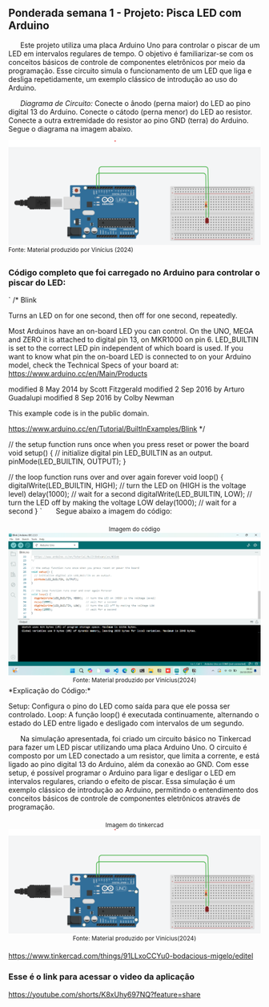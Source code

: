 ## Ponderada semana 1 - Projeto: Pisca LED com Arduino

&nbsp;&nbsp;&nbsp;&nbsp;&nbsp;&nbsp;Este projeto utiliza uma placa Arduino Uno para controlar o piscar de um LED em intervalos regulares de tempo. O objetivo é familiarizar-se com os conceitos básicos de controle de componentes eletrônicos por meio da programação. Esse circuito simula o funcionamento de um LED que liga e desliga repetidamente, um exemplo clássico de introdução ao uso do Arduino.


&nbsp;&nbsp;&nbsp;&nbsp;&nbsp;&nbsp;*Diagrama de Circuito:* Conecte o ânodo (perna maior) do LED ao pino digital 13 do Arduino.
Conecte o cátodo (perna menor) do LED ao resistor.
Conecte a outra extremidade do resistor ao pino GND (terra) do Arduino. Segue o diagrama na imagem abaixo.

<img src="image2.png" alt="Diagrama do circuito no Tinkercad"> <sup>Fonte: Material produzido por Vinícius (2024)</sup>

### Código completo que foi carregado no Arduino para controlar o piscar do LED:
` /*
  Blink

  Turns an LED on for one second, then off for one second, repeatedly.

  Most Arduinos have an on-board LED you can control. On the UNO, MEGA and ZERO
  it is attached to digital pin 13, on MKR1000 on pin 6. LED_BUILTIN is set to
  the correct LED pin independent of which board is used.
  If you want to know what pin the on-board LED is connected to on your Arduino
  model, check the Technical Specs of your board at:
  https://www.arduino.cc/en/Main/Products

  modified 8 May 2014
  by Scott Fitzgerald
  modified 2 Sep 2016
  by Arturo Guadalupi
  modified 8 Sep 2016
  by Colby Newman

  This example code is in the public domain.

  https://www.arduino.cc/en/Tutorial/BuiltInExamples/Blink
*/

// the setup function runs once when you press reset or power the board
void setup() {
  // initialize digital pin LED_BUILTIN as an output.
  pinMode(LED_BUILTIN, OUTPUT);
}

// the loop function runs over and over again forever
void loop() {
  digitalWrite(LED_BUILTIN, HIGH);  // turn the LED on (HIGH is the voltage level)
  delay(1000);                      // wait for a second
  digitalWrite(LED_BUILTIN, LOW);   // turn the LED off by making the voltage LOW
  delay(1000);                      // wait for a second
}
 `
&nbsp;&nbsp;&nbsp;&nbsp;&nbsp;&nbsp;Segue abaixo a imagem do código:

 <div align="center">
<sub>Imagem do código</sub>
<br>
<img src="image.png" alt="Imagem código">
<br>
<sup>Fonte: Material produzido por Vinícius(2024)</sup>
</div>
*Explicação do Código:*

Setup: Configura o pino do LED como saída para que ele possa ser controlado.
Loop: A função loop() é executada continuamente, alternando o estado do LED entre ligado e desligado com intervalos de um segundo.

&nbsp;&nbsp;&nbsp;&nbsp;&nbsp;&nbsp;Na simulação apresentada, foi criado um circuito básico no Tinkercad para fazer um LED piscar utilizando uma placa Arduino Uno. O circuito é composto por um LED conectado a um resistor, que limita a corrente, e está ligado ao pino digital 13 do Arduino, além da conexão ao GND. Com esse setup, é possível programar o Arduino para ligar e desligar o LED em intervalos regulares, criando o efeito de piscar. Essa simulação é um exemplo clássico de introdução ao Arduino, permitindo o entendimento dos conceitos básicos de controle de componentes eletrônicos através de programação.

<div align="center">
<sub>Imagem do tinkercad</sub>
<br>
<img src="image2.png" alt="Imagem código">
<br>
<sup>Fonte: Material produzido por Vinícius(2024)</sup>
</div>

https://www.tinkercad.com/things/91LLxoCCYu0-bodacious-migelo/editel

### Esse é o link para acessar o video da aplicação

https://youtube.com/shorts/K8xUhy697NQ?feature=share
